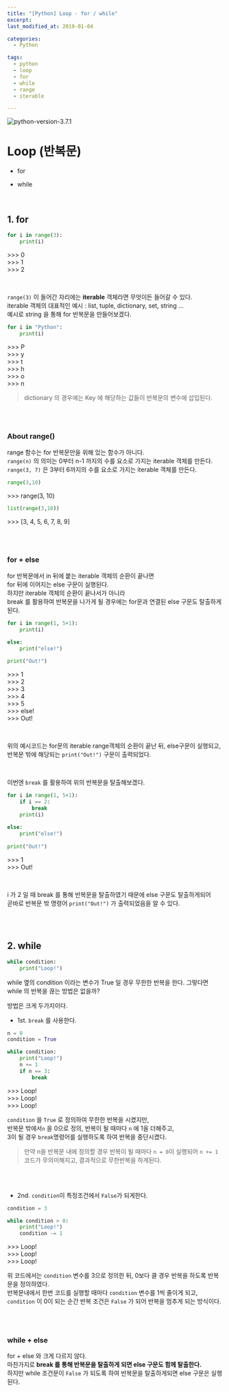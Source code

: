 ```yaml
---
title: "[Python] Loop - for / while"
excerpt: 
last_modified_at: 2019-01-04

categories:
  - Python

tags:
  - python
  - loop
  - for
  - while
  - range
  - iterable

---
```


![python-version-3.7.1](https://img.shields.io/badge/python-v3.7.1-blue.svg)

# Loop (반복문)

- for  

- while

<br>

## 1. for


```python
for i in range(3):
    print(i)
```
\>\>\> 0  
\>\>\> 1  
\>\>\> 2  

<br>

`range(3)` 이 들어간 자리에는 **iterable** 객체라면 무엇이든 들어갈 수 있다.  
iterable 객체의 대표적인 예시 : list, tuple, dictionary, set, string ...  
예시로 string 을 통해 for 반복문을 만들어보겠다.

```python
for i in "Python":
    print(i)
```
\>\>\> P  
\>\>\> y  
\>\>\> t  
\>\>\> h  
\>\>\> o  
\>\>\> n  

> dictionary 의 경우에는 Key 에 해당하는 값들이 반복문의 변수에 삽입된다.

<br><br>

### About range()

range 함수는 for 반복문만을 위해 있는 함수가 아니다.  
`range(n)` 의 의미는 0부터 n-1 까지의 수를 요소로 가지는 iterable 객체를 만든다.  
`range(3, 7)` 은 3부터 6까지의 수를 요소로 가지는 iterable 객체를 만든다.  

```python
range(3,10)
```
\>\>\> range(3, 10)

```python
list(range(3,10))
```
\>\>\> [3, 4, 5, 6, 7, 8, 9]

<br><br>

### for + else

for 반복문에서 in 뒤에 붙는 iterable 객체의 순환이 끝나면  
for 뒤에 이어지는 else 구문이 실행된다.  
하지만 iterable 객체의 순환이 끝나서가 아니라  
break 를 활용하여 반복문을 나가게 될 경우에는 for문과 연결된 else 구문도 탈출하게 된다.  

```python
for i in range(1, 5+1):
    print(i)
    
else:
    print("else!")

print("Out!")
```
\>\>\> 1  
\>\>\> 2  
\>\>\> 3  
\>\>\> 4  
\>\>\> 5  
\>\>\> else!  
\>\>\> Out!  

<br>

위의 예시코드는 for문의 iterable range객체의 순환이 끝난 뒤, else구문이 실행되고,  
반복문 밖에 해당되는 `print("Out!")` 구문이 출력되었다.  

<br>

이번엔 `break` 를 활용하여 위의 반복문을 탈출해보겠다.

```python
for i in range(1, 5+1):
    if i == 2:
        break
    print(i)
    
else:
    print("else!")
    
print("Out!")
```
\>\>\> 1  
\>\>\> Out!  

<br>

i 가 2 일 때 break 를 통해 반복문을 탈출하였기 때문에 else 구문도 탈출하게되어  
곧바로 반복문 밖 명령어 `print("Out!")` 가 출력되었음을 알 수 있다.

<br><br>

## 2. while

```python
while condition:
    print("Loop!")
```
while 옆의 condition 이라는 변수가 True 일 경우 무한한 반복을 한다.
그렇다면 while 의 반복을 끊는 방법은 없을까?

방법은 크게 두가지이다.

- 1st. `break` 를 사용한다.  


```python
n = 0
condition = True

while condition:
    print("Loop!")
    n += 1
    if n == 3:
        break
```
\>\>\> Loop!  
\>\>\> Loop!  
\>\>\> Loop!  

`condition` 을 `True` 로 정의하여 무한한 반복을 시켰지만,  
반복문 밖에서`n` 을 0으로 정의, 반복이 될 때마다 `n` 에 1을 더해주고,  
3이 될 경우 `break`명령어를 실행하도록 하여 반복을 중단시켰다.  

> 만약 n을 반복문 내에 정의할 경우 반복이 될 때마다 `n = 0`이 실행되어 `n += 1` 코드가 무의미해지고, 결과적으로 무한반복을 하게된다.

<br><br>

- 2nd. `condition`이 특정조건에서 `False`가 되게한다.  


```python
condition = 3

while condition > 0:
    print("Loop!")
    condition -= 1
```
\>\>\> Loop!  
\>\>\> Loop!  
\>\>\> Loop!  

위 코드에서는 `condition` 변수를 3으로 정의한 뒤, 0보다 클 경우 반복을 하도록 반복문을 정의하였다.  
반복문내에서 한번 코드를  실행할 때마다 `condition` 변수를 1씩 줄이게 되고,   
`condition` 이 0이 되는 순간 반복 조건은 `False` 가 되어 반복을 멈추게 되는 방식이다.

<br><br>

### while + else

for + else 와 크게 다르지 않다.  
마찬가지로 **break 를 통해 반복문을 탈출하게 되면 else 구문도 함께 탈출한다.**  
하지만 while 조건문이 `False` 가 되도록 하여 반복문을 탈출하게되면 else 구문은 실행된다.
